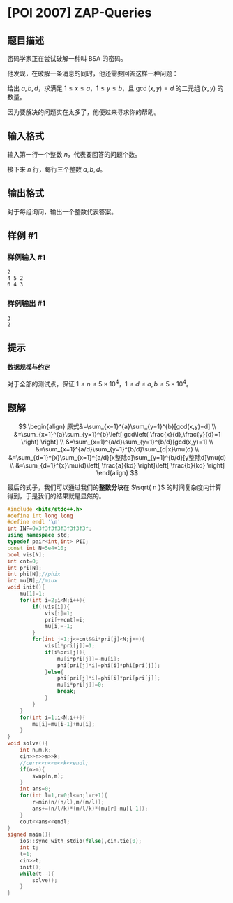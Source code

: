 # [POI 2007] ZAP-Queries

## 题目描述

密码学家正在尝试破解一种叫 BSA 的密码。

他发现，在破解一条消息的同时，他还需要回答这样一种问题：

给出 $a,b,d$，求满足 $1 \leq x \leq a$，$1 \leq y \leq b$，且 $\gcd(x,y)=d$ 的二元组 $(x,y)$ 的数量。

因为要解决的问题实在太多了，他便过来寻求你的帮助。

## 输入格式

输入第一行一个整数 $n$，代表要回答的问题个数。

接下来 $n$ 行，每行三个整数 $a,b,d$。

## 输出格式

对于每组询问，输出一个整数代表答案。

## 样例 #1

### 样例输入 #1

```
2
4 5 2
6 4 3
```

### 样例输出 #1

```
3
2
```

## 提示

#### 数据规模与约定

对于全部的测试点，保证 $1 \leq n \leq 5 \times 10^4$，$1 \leq d \leq a,b \leq 5 \times 10^4$。

## 题解
$$
\begin{align}
原式&=\sum_{x=1}^{a}\sum_{y=1}^{b}[gcd(x,y)=d] \\
&=\sum_{x=1}^{a}\sum_{y=1}^{b}\left[ gcd\left( \frac{x}{d},\frac{y}{d}=1 \right) \right] \\
&=\sum_{x=1}^{a/d}\sum_{y=1}^{b/d}[gcd(x,y)=1] \\
&=\sum_{x=1}^{a/d}\sum_{y=1}^{b/d}\sum_{d|x}\mu(d) \\
&=\sum_{d=1}^{x}\sum_{x=1}^{a/d}[x整除d]\sum_{y=1}^{b/d}[y整除d]\mu(d) \\
&=\sum_{d=1}^{x}\mu(d)\left[ \frac{a}{kd} \right]\left[ \frac{b}{kd} \right]
\end{align}
$$

最后的式子，我们可以通过我们的**整数分块**在 $\sqrt{ n }$ 的时间复杂度内计算得到，于是我们的结果就是显然的。

```cpp
#include <bits/stdc++.h>
#define int long long
#define endl '\n'
int INF=0x3f3f3f3f3f3f3f3f;
using namespace std;
typedef pair<int,int> PII;
const int N=5e4+10;
bool vis[N];
int cnt=0;
int pri[N];
int phi[N];//phix
int mu[N];//miux
void init(){
    mu[1]=1;
    for(int i=2;i<N;i++){
        if(!vis[i]){
            vis[i]=1;
            pri[++cnt]=i;
            mu[i]=-1;
        }
        for(int j=1;j<=cnt&&i*pri[j]<N;j++){
            vis[i*pri[j]]=1;
            if(i%pri[j]){
                mu[i*pri[j]]=-mu[i];
                phi[pri[j]*i]=phi[i]*phi[pri[j]];
            }else{
                phi[pri[j]*i]=phi[i]*pri[pri[j]];
                mu[i*pri[j]]=0;
                break;
            }
        }
    }
    for(int i=1;i<N;i++){
        mu[i]=mu[i-1]+mu[i];
    }   
}
void solve(){
    int n,m,k;
    cin>>n>>m>>k;
    //cerr<<n<<m<<k<<endl;
    if(n>m){
        swap(n,m);
    }
    int ans=0;
    for(int l=1,r=0;l<=n;l=r+1){
        r=min(n/(n/l),m/(m/l));
        ans+=(n/l/k)*(m/l/k)*(mu[r]-mu[l-1]);
    }
    cout<<ans<<endl;
}
signed main(){
    ios::sync_with_stdio(false),cin.tie(0);
    int t;
    t=1;
    cin>>t;
    init();
    while(t--){
        solve();
    }
}
```